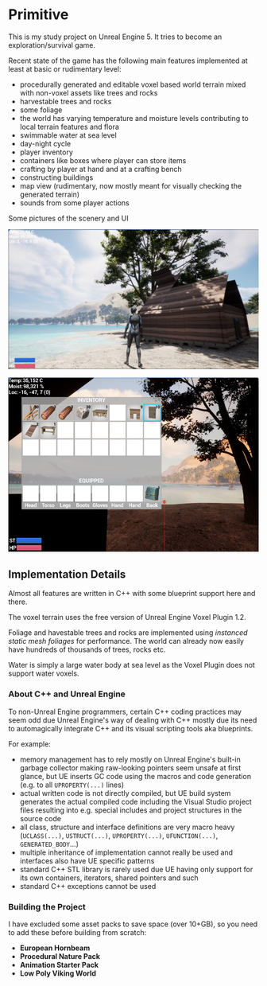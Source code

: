 # Primitive

This is my study project on Unreal Engine 5. It tries to become an exploration/survival game.

Recent state of the game has the following main features implemented at least at basic or rudimentary level:

- procedurally generated and editable voxel based world terrain mixed with non-voxel assets like trees and rocks
- harvestable trees and rocks
- some foliage
- the world has varying temperature and moisture levels contributing to local terrain features and flora
- swimmable water at sea level
- day-night cycle
- player inventory
- containers like boxes where player can store items
- crafting by player at hand and at a crafting bench
- constructing buildings
- map view (rudimentary, now mostly meant for visually checking the generated terrain)
- sounds from some player actions

Some pictures of the scenery and UI

![Beach House](docs/beach-house.png)

![Inventory UI](docs/inventory.png)


## Implementation Details

Almost all features are written in C++ with some blueprint support here and there.

The voxel terrain uses the free version of Unreal Engine Voxel Plugin 1.2.

Foliage and havestable trees and rocks are implemented using *instanced static mesh foliages* for performance. The world can already now easily have hundreds of thousands of trees, rocks etc.

Water is simply a large water body at sea level as the Voxel Plugin does not support water voxels.


### About C++ and Unreal Engine

To non-Unreal Engine programmers, certain C++ coding practices may seem odd due Unreal Engine's way of dealing with C++ mostly due its need to automagically integrate C++ and its visual scripting tools aka blueprints.

For example:

- memory management has to rely mostly on Unreal Engine's built-in garbage collector making raw-looking pointers seem unsafe at first glance, but UE inserts GC code using the macros and code generation (e.g. to all ```UPROPERTY(...)``` lines)
- actual written code is not directly compiled, but UE build system generates the actual compiled code including the Visual Studio project files resulting into e.g. special includes and project structures in the source code
- all class, structure and interface definitions are very macro heavy (```UCLASS(...)```, ```USTRUCT(...)```, ```UPROPERTY(...)```, ```UFUNCTION(...)```, ```GENERATED_BODY```...)
- multiple inheritance of implementation cannot really be used and interfaces also have UE specific patterns
- standard C++ STL library is rarely used due UE having only support for its own containers, iterators, shared pointers and such
- standard C++ exceptions cannot be used


### Building the Project

I have excluded some asset packs to save space (over 10+GB), so you need to add these before building from scratch:
- **European Hornbeam**
- **Procedural Nature Pack**
- **Animation Starter Pack**
- **Low Poly Viking World**
